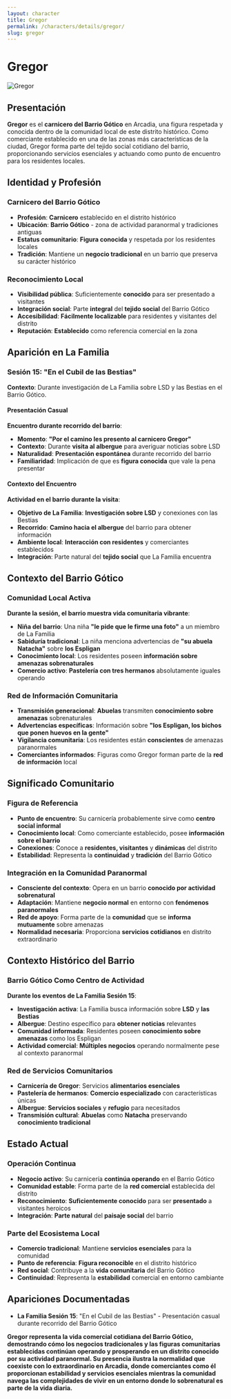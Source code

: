 ```yaml
---
layout: character
title: Gregor
permalink: /characters/details/gregor/
slug: gregor
---
```


# Gregor

<div class="character-photo">
  <img src="{{ site.baseurl }}/assets/img/characters/gregors.png" alt="Gregor" />
</div>

## Presentación
**Gregor** es el **carnicero del Barrio Gótico** en Arcadia, una figura respetada y conocida dentro de la comunidad local de este distrito histórico. Como comerciante establecido en una de las zonas más características de la ciudad, Gregor forma parte del tejido social cotidiano del barrio, proporcionando servicios esenciales y actuando como punto de encuentro para los residentes locales.

## Identidad y Profesión

### **Carnicero del Barrio Gótico**
- **Profesión**: **Carnicero** establecido en el distrito histórico
- **Ubicación**: **Barrio Gótico** - zona de actividad paranormal y tradiciones antiguas
- **Estatus comunitario**: **Figura conocida** y respetada por los residentes locales
- **Tradición**: Mantiene un **negocio tradicional** en un barrio que preserva su carácter histórico

### **Reconocimiento Local**
- **Visibilidad pública**: Suficientemente **conocido** para ser presentado a visitantes
- **Integración social**: Parte **integral** del **tejido social** del Barrio Gótico
- **Accesibilidad**: **Fácilmente localizable** para residentes y visitantes del distrito
- **Reputación**: **Establecido** como referencia comercial en la zona

## Aparición en La Familia

### **Sesión 15: "En el Cubil de las Bestias"**
**Contexto**: Durante investigación de La Familia sobre LSD y las Bestias en el Barrio Gótico.

#### **Presentación Casual**
**Encuentro durante recorrido del barrio**:
- **Momento**: **"Por el camino les presento al carnicero Gregor"**
- **Contexto**: Durante **visita al albergue** para averiguar noticias sobre LSD
- **Naturalidad**: **Presentación espontánea** durante recorrido del barrio
- **Familiaridad**: Implicación de que es **figura conocida** que vale la pena presentar

#### **Contexto del Encuentro**
**Actividad en el barrio durante la visita**:
- **Objetivo de La Familia**: **Investigación sobre LSD** y conexiones con las Bestias
- **Recorrido**: **Camino hacia el albergue** del barrio para obtener información
- **Ambiente local**: **Interacción con residentes** y comerciantes establecidos
- **Integración**: Parte natural del **tejido social** que La Familia encuentra

## Contexto del Barrio Gótico

### **Comunidad Local Activa**
**Durante la sesión, el barrio muestra vida comunitaria vibrante**:
- **Niña del barrio**: Una niña **"le pide que le firme una foto"** a un miembro de La Familia
- **Sabiduría tradicional**: La niña menciona advertencias de **"su abuela Natacha"** sobre **los Espligan**
- **Conocimiento local**: Los residentes poseen **información sobre amenazas sobrenaturales**
- **Comercio activo**: **Pastelería con tres hermanos** absolutamente iguales operando

### **Red de Información Comunitaria**
- **Transmisión generacional**: **Abuelas** transmiten **conocimiento sobre amenazas** sobrenaturales
- **Advertencias específicas**: Información sobre **"los Espligan, los bichos que ponen huevos en la gente"**
- **Vigilancia comunitaria**: Los residentes están **conscientes** de amenazas paranormales
- **Comerciantes informados**: Figuras como Gregor forman parte de la **red de información** local

## Significado Comunitario

### **Figura de Referencia**
- **Punto de encuentro**: Su carnicería probablemente sirve como **centro social informal**
- **Conocimiento local**: Como comerciante establecido, posee **información sobre el barrio**
- **Conexiones**: Conoce a **residentes, visitantes** y **dinámicas** del distrito
- **Estabilidad**: Representa la **continuidad** y **tradición** del Barrio Gótico

### **Integración en la Comunidad Paranormal**
- **Consciente del contexto**: Opera en un barrio **conocido por actividad sobrenatural**
- **Adaptación**: Mantiene **negocio normal** en entorno con **fenómenos paranormales**
- **Red de apoyo**: Forma parte de la **comunidad** que se **informa mutuamente** sobre amenazas
- **Normalidad necesaria**: Proporciona **servicios cotidianos** en distrito extraordinario

## Contexto Histórico del Barrio

### **Barrio Gótico Como Centro de Actividad**
**Durante los eventos de La Familia Sesión 15**:
- **Investigación activa**: La Familia busca información sobre **LSD** y **las Bestias**
- **Albergue**: Destino específico para **obtener noticias** relevantes
- **Comunidad informada**: Residentes poseen **conocimiento sobre amenazas** como los Espligan
- **Actividad comercial**: **Múltiples negocios** operando normalmente pese al contexto paranormal

### **Red de Servicios Comunitarios**
- **Carnicería de Gregor**: Servicios **alimentarios esenciales**
- **Pastelería de hermanos**: **Comercio especializado** con características únicas
- **Albergue**: **Servicios sociales** y **refugio** para necesitados
- **Transmisión cultural**: **Abuelas** como **Natacha** preservando **conocimiento tradicional**

## Estado Actual

### **Operación Continua**
- **Negocio activo**: Su carnicería **continúa operando** en el Barrio Gótico
- **Comunidad estable**: Forma parte de la **red comercial** establecida del distrito 
- **Reconocimiento**: **Suficientemente conocido** para ser **presentado** a visitantes heroicos
- **Integración**: **Parte natural** del **paisaje social** del barrio

### **Parte del Ecosistema Local**
- **Comercio tradicional**: Mantiene **servicios esenciales** para la comunidad
- **Punto de referencia**: **Figura reconocible** en el distrito histórico
- **Red social**: Contribuye a la **vida comunitaria** del Barrio Gótico
- **Continuidad**: Representa la **estabilidad** comercial en entorno cambiante

## Apariciones Documentadas
- **La Familia Sesión 15**: "En el Cubil de las Bestias" - Presentación casual durante recorrido del Barrio Gótico

**Gregor representa la vida comercial cotidiana del Barrio Gótico, demostrando cómo los negocios tradicionales y las figuras comunitarias establecidas continúan operando y prosperando en un distrito conocido por su actividad paranormal. Su presencia ilustra la normalidad que coexiste con lo extraordinario en Arcadia, donde comerciantes como él proporcionan estabilidad y servicios esenciales mientras la comunidad navega las complejidades de vivir en un entorno donde lo sobrenatural es parte de la vida diaria.**